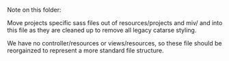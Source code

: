 Note on this folder:

Move projects specific sass files out of resources/projects and miv/ and into this file as they are cleaned up to remove all legacy catarse styling.

We have no controller/resources or views/resources, so these file should be reorgainzed to represent a more standard file structure.
